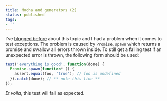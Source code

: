 ```yaml
---
title: Mocha and generators (2)
status: published
tags:
- ''
---
```


I've [blogged before](/mocha-and-generators/) about this topic and I had a problem when it comes to test exceptions.
The problem is caused by `Promise.spawn` which returns a promise and swallow all errors thrown inside. To still get a failing test if an unexpected error is thrown, the following form should be used:

```javascript
test('everything is good', function(done) {
  Promise.spawn(function* () {
    assert.equal(foo, 'true'); // foo is undefined
  }).catch(done); // ** note this line **
});
```

*Et voila*, this test will fail as expected.